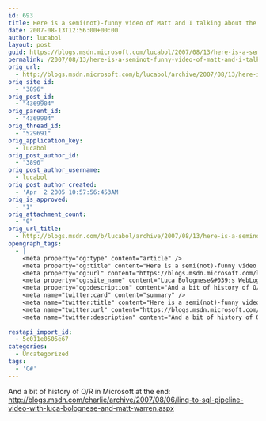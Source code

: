 ```yaml
---
id: 693
title: Here is a semi(not)-funny video of Matt and I talking about the LINQ to SQL query/update pipeline
date: 2007-08-13T12:56:00+00:00
author: lucabol
layout: post
guid: https://blogs.msdn.microsoft.com/lucabol/2007/08/13/here-is-a-seminot-funny-video-of-matt-and-i-talking-about-the-linq-to-sql-queryupdate-pipeline/
permalink: /2007/08/13/here-is-a-seminot-funny-video-of-matt-and-i-talking-about-the-linq-to-sql-queryupdate-pipeline/
orig_url:
  - http://blogs.msdn.microsoft.com/b/lucabol/archive/2007/08/13/here-is-a-semi-not-funny-video-of-matt-and-i-talking-about-the-linq-to-sql-query-update-pipeline.aspx
orig_site_id:
  - "3896"
orig_post_id:
  - "4369904"
orig_parent_id:
  - "4369904"
orig_thread_id:
  - "529691"
orig_application_key:
  - lucabol
orig_post_author_id:
  - "3896"
orig_post_author_username:
  - lucabol
orig_post_author_created:
  - 'Apr  2 2005 10:57:56:453AM'
orig_is_approved:
  - "1"
orig_attachment_count:
  - "0"
orig_url_title:
  - http://blogs.msdn.com/b/lucabol/archive/2007/08/13/here-is-a-seminot-funny-video-of-matt-and-i-talking-about-the-linq-to-sql-queryupdate-pipeline.aspx
opengraph_tags:
  - |
    <meta property="og:type" content="article" />
    <meta property="og:title" content="Here is a semi(not)-funny video of Matt and I talking about the LINQ to SQL query/update pipeline" />
    <meta property="og:url" content="https://blogs.msdn.microsoft.com/lucabol/2007/08/13/here-is-a-seminot-funny-video-of-matt-and-i-talking-about-the-linq-to-sql-queryupdate-pipeline/" />
    <meta property="og:site_name" content="Luca Bolognese&#039;s WebLog" />
    <meta property="og:description" content="And a bit of history of O/R in Microsoft at the end: http://blogs.msdn.com/charlie/archive/2007/08/06/linq-to-sql-pipeline-video-with-luca-bolognese-and-matt-warren.aspx &nbsp;" />
    <meta name="twitter:card" content="summary" />
    <meta name="twitter:title" content="Here is a semi(not)-funny video of Matt and I talking about the LINQ to SQL query/update pipeline" />
    <meta name="twitter:url" content="https://blogs.msdn.microsoft.com/lucabol/2007/08/13/here-is-a-seminot-funny-video-of-matt-and-i-talking-about-the-linq-to-sql-queryupdate-pipeline/" />
    <meta name="twitter:description" content="And a bit of history of O/R in Microsoft at the end: http://blogs.msdn.com/charlie/archive/2007/08/06/linq-to-sql-pipeline-video-with-luca-bolognese-and-matt-warren.aspx &nbsp;" />
    
restapi_import_id:
  - 5c011e0505e67
categories:
  - Uncategorized
tags:
  - 'C#'
---
```

And a bit of history of O/R in Microsoft at the end: <http://blogs.msdn.com/charlie/archive/2007/08/06/linq-to-sql-pipeline-video-with-luca-bolognese-and-matt-warren.aspx>

&nbsp;
